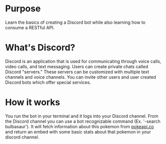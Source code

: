 # Purpose

Learn the basics of creating a Discord bot while also learning how to consume a RESTful API. 

# What's Discord?

Discord is an application that is used for communicating through voice calls, video calls, and text messaging. Users can create private chats called Discord "servers." These servers can be customized with multiple text channels and voice channels. You can invite other users and user created Discord bots which offer special services.

# How it works

You run the bot in your terminal and it logs into your Discord channel. From the Discord channel you can use a bot recognizable command (Ex. '-search bulbasaur'). It will fetch information about this pokemon from <a href="https://pokeapi.co/">pokeapi.co</a> and return an embed with some basic stats about that pokemon in your discord channel.
